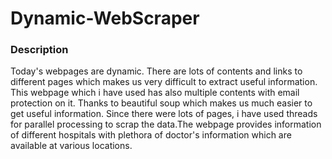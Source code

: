 # Dynamic-WebScraper
### Description

Today's webpages are dynamic. There are lots of contents and links to different pages which makes us very difficult to extract useful information. This webpage which i have used has also multiple contents with email protection on it. Thanks to beautiful soup which makes us much easier to get useful information. Since there were lots of pages, i have used threads for parallel processing to scrap the data.The webpage provides information of different hospitals with plethora of doctor's information which are available at various locations.
